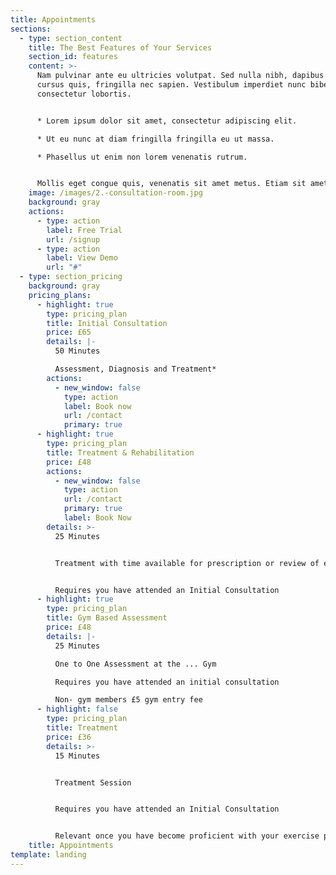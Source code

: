 ```yaml
---
title: Appointments
sections:
  - type: section_content
    title: The Best Features of Your Services
    section_id: features
    content: >-
      Nam pulvinar ante eu ultricies volutpat. Sed nulla nibh, dapibus sit amet
      cursus quis, fringilla nec sapien. Vestibulum imperdiet nunc bibendum
      consectetur lobortis.


      * Lorem ipsum dolor sit amet, consectetur adipiscing elit.

      * Ut eu nunc at diam fringilla fringilla eu ut massa.

      * Phasellus ut enim non lorem venenatis rutrum.


      Mollis eget congue quis, venenatis sit amet metus. Etiam sit amet tortor sed justo tempor condimentum.
    image: /images/2.-consultation-room.jpg
    background: gray
    actions:
      - type: action
        label: Free Trial
        url: /signup
      - type: action
        label: View Demo
        url: "#"
  - type: section_pricing
    background: gray
    pricing_plans:
      - highlight: true
        type: pricing_plan
        title: Initial Consultation
        price: £65
        details: |-
          50 Minutes

          Assessment, Diagnosis and Treatment*
        actions:
          - new_window: false
            type: action
            label: Book now
            url: /contact
            primary: true
      - highlight: true
        type: pricing_plan
        title: Treatment & Rehabilitation
        price: £48
        actions:
          - new_window: false
            type: action
            url: /contact
            primary: true
            label: Book Now
        details: >-
          25 Minutes


          Treatment with time available for prescription or review of exercises / stretches


          Requires you have attended an Initial Consultation
      - highlight: true
        type: pricing_plan
        title: Gym Based Assessment
        price: £48
        details: |-
          25 Minutes

          One to One Assessment at the ... Gym

          Requires you have attended an initial consultation

          Non- gym members £5 gym entry fee
      - highlight: false
        type: pricing_plan
        title: Treatment
        price: £36
        details: >-
          15 Minutes


          Treatment Session


          Requires you have attended an Initial Consultation


          Relevant once you have become proficient with your exercise prescription
    title: Appointments
template: landing
---
```


